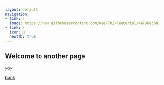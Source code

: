 ```yaml
---
layout: default
navigation:
- link: /
  image: https://raw.githubusercontent.com/Kee7702/Keeterial/4a796ec68390bf5aa8bc2ef6765e55671b117a0a/assets/images/icon.png
- link: /
  icon: 
  newtab: true
---
```


## Welcome to another page

_yay_

[back](./)
